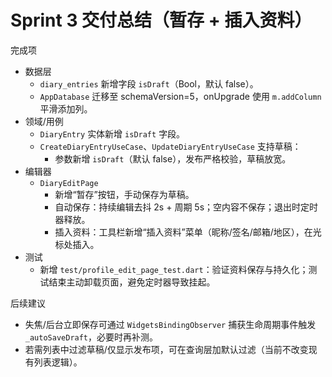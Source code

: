# Sprint 3 交付总结（暂存 + 插入资料）

完成项
- 数据层
  - `diary_entries` 新增字段 `isDraft`（Bool，默认 false）。
  - `AppDatabase` 迁移至 schemaVersion=5，onUpgrade 使用 `m.addColumn` 平滑添加列。
- 领域/用例
  - `DiaryEntry` 实体新增 `isDraft` 字段。
  - `CreateDiaryEntryUseCase`、`UpdateDiaryEntryUseCase` 支持草稿：
    - 参数新增 `isDraft`（默认 false），发布严格校验，草稿放宽。
- 编辑器
  - `DiaryEditPage`
    - 新增“暂存”按钮，手动保存为草稿。
    - 自动保存：持续编辑去抖 2s + 周期 5s；空内容不保存；退出时定时器释放。
    - 插入资料：工具栏新增“插入资料”菜单（昵称/签名/邮箱/地区），在光标处插入。
- 测试
  - 新增 `test/profile_edit_page_test.dart`：验证资料保存与持久化；测试结束主动卸载页面，避免定时器导致挂起。

后续建议
- 失焦/后台立即保存可通过 `WidgetsBindingObserver` 捕获生命周期事件触发 `_autoSaveDraft`，必要时再补测。
- 若需列表中过滤草稿/仅显示发布项，可在查询层加默认过滤（当前不改变现有列表逻辑）。
